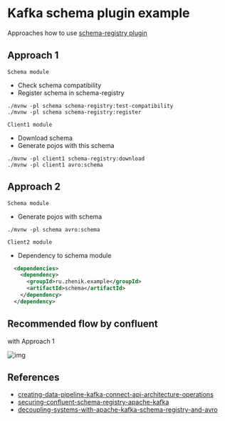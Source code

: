 # Kafka schema plugin example
Approaches how to use [schema-registry plugin](https://docs.confluent.io/current/schema-registry/docs/maven-plugin.html)

## Approach 1
`Schema module`  
* Check schema compatibility
* Register schema in schema-registry 
```
./mvnw -pl schema schema-registry:test-compatibility 
./mvnw -pl schema schema-registry:register 
```

`Client1 module`  
* Download schema 
* Generate pojos with this schema
```
./mvnw -pl client1 schema-registry:download
./mvnw -pl client1 avro:schema
```

## Approach 2
`Schema module`  
* Generate pojos with schema 
```
./mvnw -pl schema avro:schema
```

`Client2 module`
* Dependency to schema module
```xml
  <dependencies>
    <dependency>
      <groupId>ru.zhenik.example</groupId>
      <artifactId>schema</artifactId>
    </dependency>
  </dependency>
```

## Recommended flow by confluent 
with Approach 1  

![img](https://www.confluent.io/wp-content/uploads/Diagram-3.-Create-and-Register-Schema-1.png)


## References
* [creating-data-pipeline-kafka-connect-api-architecture-operations](https://www.confluent.io/blog/creating-data-pipeline-kafka-connect-api-architecture-operations/) 
* [securing-confluent-schema-registry-apache-kafka](https://www.confluent.io/blog/securing-confluent-schema-registry-apache-kafka/)
* [decoupling-systems-with-apache-kafka-schema-registry-and-avro](https://www.confluent.io/blog/decoupling-systems-with-apache-kafka-schema-registry-and-avro/)